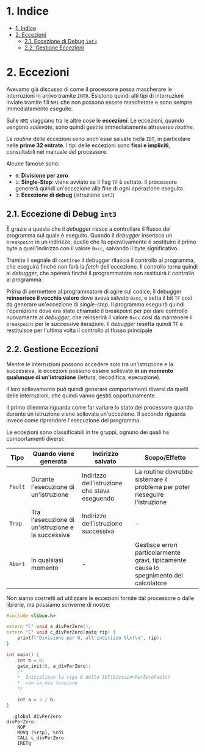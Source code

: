 # 1. Indice

- [1. Indice](#1-indice)
- [2. Eccezioni](#2-eccezioni)
  - [2.1. Eccezione di Debug `int3`](#21-eccezione-di-debug-int3)
  - [2.2. Gestione Eccezioni](#22-gestione-eccezioni)


# 2. Eccezioni

Avevamo già discusso di come il processore possa mascherare le interruzioni in arrivo tramite `INTR`.
Esistono quindi alti tipi di interruzioni inviate tramite fili `NMI` che non possono essere mascherate e sono sempre immediatamente eseguite.

Sulle `NMI` viaggiano tra le altre cose le _**eccezioni**_.
Le eccezioni, quando vengono _sollevate_, sono quindi gestite immediatamente attraverso _routine_.

Le _routine_ delle eccezioni sono anch'esse salvate nella `IDT`, in particolare nelle **prime 32 entrate**.
I tipi delle eccezioni sono **fissi e impliciti**, consultabili nel manuale del processore.

Alcune famose sono:
- `0`: **Divisione per zero**
- `1`: **Single-Step**: viene avviato se il flag `TF` è settato.
  Il processore genererà quindi un'eccezione alla fine di ogni operazione eseguita.
- `3`: **Eccezione di debug** (istruzione `int3`)

## 2.1. Eccezione di Debug `int3`

È grazie a questa che il _debugger_ riesce a controllare il flusso del programma sul quale è eseguito.
Quando il _debugger_ inserisce un `breakpoint` in un indirizzo, quello che fa operativamente è sostituire il primo byte a quell'indirizzo con il valore `0xcc`, salvando il byte significativo.

Tramite il segnale di `continue` il debugger rilascia il controllo al programma, che eseguirà finché non farà la _fetch_ dell'eccezione.
Il controllo torna quindi al _debugger_, che opererà finché il programmatore non restituirà il controllo al programma.

Prima di permettere al programmatore di agire sul codice, il debugger **reinserisce il vecchio valore** dove aveva salvato `0xcc`, e setta il bit `TF` così da generare un'eccezione di _single-step_.
Il programma eseguirà quindi l'operazione dove era stato chiamato il breakpoint per poi dare controllo nuovamente al _debugger_, che reinserirà il valore `0xcc` così da mantenere il `breakpoint` per le successive iterazioni.
Il _debugger_ resetta quindi `TF` e restituisce per l'ultima volta il controllo al flusso principale

## 2.2. Gestione Eccezioni

Mentre le interruzioni possono accedere solo tra un'istruzione e la successiva, le eccezioni possono essere sollevate **in un momento qualunque di un'istruzione** (lettura, decodifica, esecuzione).

Il loro sollevamento può quindi generare comportamenti diversi da quelli delle interruzioni, che quindi vanno gestiti opportunamente.

Il primo dilemma riguarda come far variare lo stato del processore quando durante un istruzione viene sollevata un'eccezione.
Il secondo riguarda invece come riprendere l'esecuzione del programma.

Le eccezioni sono classificabili in tre gruppi, ognuno dei quali ha comportamenti diversi:
<div class="flexbox"><span class="">

| Tipo    | Quando viene generata                             | Indirizzo salvato                             | Scopo/Effetto                                                                           |
| ------- | ------------------------------------------------- | --------------------------------------------- | --------------------------------------------------------------------------------------- |
| `Fault` | Durante l'esecuzione di un'istruzione             | Indirizzo dell'istruzione che stava eseguendo | La routine dovrebbe sistemare il problema per poter rieseguire l'istruzione             |
| `Trap`  | Tra l'esecuzione di un'istruzione e la successiva | Indirizzo dell'istruzione successiva          | -                                                                                       |
| `Abort` | In qualsiasi momento                              | -                                             | Gestisce errori particolarmente gravi, tipicamente causa lo spegnimento del calcolatore |

</span></div>

Non siamo costretti ad utilizzare le eccezioni fornite dal processore o dalle librerie, ma possiamo scriverne di nostre:
<div class="grid2">
<div class="top">

```cpp
#include <libce.h>

extern "C" void a_divPerZero();
extern "C" void c_divPerZero(natq rip) {
    printf("Divisione per 0, all'indirizzo %lx!\n", rip);
}

int main() {
    int b = 0;
    gate_init(0, a_divPerZero);
    /*
    *  Inizializzo la riga 0 della IDT(DivisionPerZeroFault)
    *  con la mia funzione
    */

    int a = 3 / b;
}
```
</div>
<div class="top">

```x86asm
  .global divPerZero
divPerZero:
    NOP
    MOVq (%rsp), %rdi
    CALL c_divPerZero
    IRETq

```
</div>
</div>

